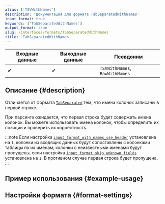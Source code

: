 ```yaml
---
alias: ['TSVWithNames']
description: 'Документация для формата TabSeparatedWithNames'
input_format: true
keywords: ['TabSeparatedWithNames']
output_format: true
slug: /interfaces/formats/TabSeparatedWithNames
title: 'TabSeparatedWithNames'
---
```


| Входные данные | Выходные данные | Псевдоним                      |
|----------------|----------------|---------------------------------|
|     ✔          |     ✔          | `TSVWithNames`, `RawWithNames` |

## Описание {#description}

Отличается от формата [`TabSeparated`](./TabSeparated.md) тем, что имена колонок записаны в первой строке.

При парсинге ожидается, что первая строка будет содержать имена колонок. Вы можете использовать имена колонок, чтобы определить их позиции и проверить их корректность.

:::note
Если настройка [`input_format_with_names_use_header`](../../../operations/settings/settings-formats.md/#input_format_with_names_use_header) установлена на `1`,
колонки из входящих данных будут сопоставлены с колонками таблицы по их именам; колонки с неизвестными именами будут пропущены, если настройка [`input_format_skip_unknown_fields`](../../../operations/settings/settings-formats.md/#input_format_skip_unknown_fields) установлена на `1`.
В противном случае первая строка будет пропущена.
:::

## Пример использования {#example-usage}

## Настройки формата {#format-settings}

